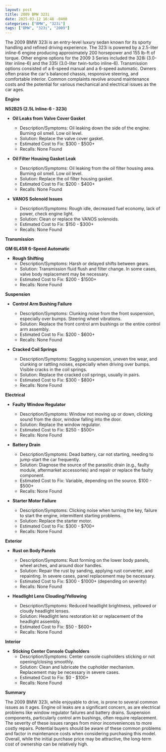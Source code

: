 ```yaml
---
layout: post
title: 2009 BMW 323i
date: 2025-03-12 16:48 -0400
categories: ["BMW", "323i"]
tags: ["BMW", "323i", "2009"]
---
```

The 2009 BMW 323i is an entry-level luxury sedan known for its sporty handling and refined driving experience. The 323i is powered by a 2.5-liter inline-6 engine producing approximately 200 horsepower and 155 lb-ft of torque. Other engine options for the 2009 3 Series included the 328i (3.0-liter inline-6) and the 335i (3.0-liter twin-turbo inline-6). Transmission options consisted of a 6-speed manual and a 6-speed automatic. Owners often praise the car's balanced chassis, responsive steering, and comfortable interior. Common complaints revolve around maintenance costs and the potential for various mechanical and electrical issues as the car ages.

**Engine**

**N52B25 (2.5L Inline-6 - 323i)**

*   **Oil Leaks from Valve Cover Gasket**
    *   Description/Symptoms: Oil leaking down the side of the engine. Burning oil smell. Low oil level.
    *   Solution: Replace the valve cover gasket.
    *   Estimated Cost to Fix: $300 - $500+
    *   Recalls: None Found

*   **Oil Filter Housing Gasket Leak**
    *   Description/Symptoms: Oil leaking from the oil filter housing area. Burning oil smell. Low oil level.
    *   Solution: Replace the oil filter housing gasket.
    *   Estimated Cost to Fix: $200 - $400+
    *   Recalls: None Found

*   **VANOS Solenoid Issues**
    *   Description/Symptoms: Rough idle, decreased fuel economy, lack of power, check engine light.
    *   Solution: Clean or replace the VANOS solenoids.
    *   Estimated Cost to Fix: $150 - $300+
    *   Recalls: None Found

**Transmission**

**GM 6L45R 6-Speed Automatic**

*   **Rough Shifting**
    *   Description/Symptoms: Harsh or delayed shifts between gears.
    *   Solution: Transmission fluid flush and filter change. In some cases, valve body replacement may be necessary.
    *   Estimated Cost to Fix: $200 - $1500+
    *   Recalls: None Found

**Suspension**

*   **Control Arm Bushing Failure**
    *   Description/Symptoms: Clunking noise from the front suspension, especially over bumps. Steering wheel vibrations.
    *   Solution: Replace the front control arm bushings or the entire control arm assembly.
    *   Estimated Cost to Fix: $200 - $600+
    *   Recalls: None Found

*   **Cracked Coil Springs**
    * Description/Symptoms: Sagging suspension, uneven tire wear, and clunking or rattling noises, especially when driving over bumps. Visible cracks in the coil springs.
    * Solution: Replace the cracked coil springs, usually in pairs.
    * Estimated Cost to Fix: $300 - $800+
    * Recalls: None Found

**Electrical**

*   **Faulty Window Regulator**
    *   Description/Symptoms: Window not moving up or down, clicking sound from the door, window falling into the door.
    *   Solution: Replace the window regulator.
    *   Estimated Cost to Fix: $250 - $500+
    *   Recalls: None Found

*   **Battery Drain**
    *   Description/Symptoms: Dead battery, car not starting, needing to jump-start the car frequently.
    *   Solution: Diagnose the source of the parasitic drain (e.g., faulty module, aftermarket accessories) and repair or replace the faulty component.
    *   Estimated Cost to Fix: Variable, depending on the source. $100 - $500+
    *   Recalls: None Found

*   **Starter Motor Failure**
    * Description/Symptoms: Clicking noise when turning the key, failure to start the engine, intermittent starting problems.
    * Solution: Replace the starter motor.
    * Estimated Cost to Fix: $300 - $700+
    * Recalls: None Found

**Exterior**

*   **Rust on Body Panels**
    *   Description/Symptoms: Rust forming on the lower body panels, wheel arches, and around door handles.
    *   Solution: Repair the rust by sanding, applying rust converter, and repainting.  In severe cases, panel replacement may be necessary.
    *   Estimated Cost to Fix: $300 - $1000+ (depending on severity)
    *   Recalls: None Found

*   **Headlight Lens Clouding/Yellowing**
    *   Description/Symptoms: Reduced headlight brightness, yellowed or cloudy headlight lenses.
    *   Solution: Headlight lens restoration kit or replacement of the headlight assembly.
    *   Estimated Cost to Fix: $50 - $600+
    *   Recalls: None Found

**Interior**

*   **Sticking Center Console Cupholders**
    * Description/Symptoms: Center console cupholders sticking or not opening/closing smoothly.
    * Solution: Clean and lubricate the cupholder mechanism. Replacement may be necessary in severe cases.
    * Estimated Cost to Fix: $0 - $100+
    * Recalls: None Found

**Summary**

The 2009 BMW 323i, while enjoyable to drive, is prone to several common issues as it ages. Engine oil leaks are a significant concern, as are electrical problems like window regulator failures and battery drains. Suspension components, particularly control arm bushings, often require replacement. The severity of these issues ranges from minor inconveniences to more costly repairs. Potential buyers should be aware of these common problems and factor in maintenance costs when considering purchasing this model. Overall, while the initial purchase price may be attractive, the long-term cost of ownership can be relatively high.

